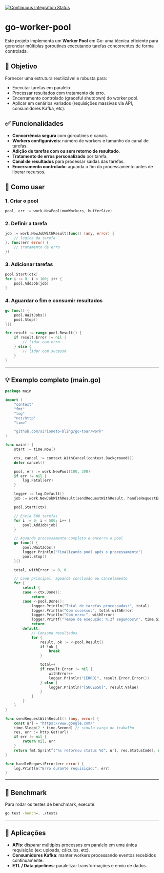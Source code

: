 [![Continuous Integration Status](https://github.com/sirioneto-bling/go-worker-pool/actions/workflows/ci.yml/badge.svg)](https://github.com/sirioneto-bling/go-worker-pool/actions/workflows/ci.yml)

# go-worker-pool

Este projeto implementa um **Worker Pool** em Go: uma técnica eficiente para gerenciar múltiplas goroutines executando tarefas concorrentes de forma controlada.

## 🎯 Objetivo

Fornecer uma estrutura reutilizável e robusta para:

- Executar tarefas em paralelo.
- Processar resultados com tratamento de erro.
- Encerramento controlado (graceful shutdown) do worker pool.
- Aplicar em cenários variados (requisições massivas via API, consumidores Kafka, etc).

## ✅ Funcionalidades

- **Concorrência segura** com goroutines e canais.
- **Workers configuráveis**: número de workers e tamanho do canal de tarefas.
- **Adição de tarefas com ou sem retorno de resultado**.
- **Tratamento de erros personalizado** por tarefa.
- **Canal de resultados** para processar saídas das tarefas.
- **Encerramento controlado**: aguarda o fim do processamento antes de liberar recursos.

## 🔧 Como usar

### 1. Criar o pool

```go
pool, err := work.NewPool(numWorkers, bufferSize)
```

### 2. Definir a tarefa

```go
job := work.NewJobWithResult(func() (any, error) {
    // lógica da tarefa
}, func(err error) {
    // tratamento de erro
})
```

### 3. Adicionar tarefas

```go
pool.Start(ctx)
for i := 0; i < 100; i++ {
    pool.AddJob(job)
}
```

### 4. Aguardar o fim e consumir resultados

```go
go func() {
    pool.WaitJobs()
    pool.Stop()
}()

for result := range pool.Result() {
    if result.Error != nil {
        // lidar com erro
    } else {
        // lidar com sucesso
    }
}
```

---

## 💡 Exemplo completo (main.go)

```go
package main

import (
	"context"
	"fmt"
	"log"
	"net/http"
	"time"

	"github.com/sirioneto-bling/go-tour/work"
)

func main() {
	start := time.Now()

	ctx, cancel := context.WithCancel(context.Background())
	defer cancel()

	pool, err := work.NewPool(100, 200)
	if err != nil {
		log.Fatal(err)
	}

	logger := log.Default()
	job := work.NewJobWithResult(sendRequestWithResult, handleRequestError)

	pool.Start(ctx)

	// Envia 500 tarefas
	for i := 0; i < 500; i++ {
		pool.AddJob(job)
	}

	// Aguarda processamento completo e encerra o pool
	go func() {
		pool.WaitJobs()
		logger.Println("Finalizando pool após o processamento")
		pool.Stop()
	}()

	total, withError := 0, 0

	// Loop principal: aguarda conclusão ou cancelamento
	for {
		select {
		case <-ctx.Done():
			return
		case <-pool.Done():
			logger.Println("Total de tarefas processadas:", total)
			logger.Println("Com sucesso:", total-withError)
			logger.Println("Com erro:", withError)
			logger.Printf("Tempo de execução: %.2f segundos\n", time.Since(start).Seconds())
			return
		default:
			// Consome resultados
			for {
				result, ok := <-pool.Result()
				if !ok {
					break
				}

				total++
				if result.Error != nil {
					withError++
					logger.Println("[ERRO]", result.Error.Error())
				} else {
					logger.Println("[SUCESSO]", result.Value)
				}
			}
		}
	}
}

func sendRequestWithResult() (any, error) {
	const url = "https://www.google.com/"
	time.Sleep(2 * time.Second) // simula carga de trabalho
	res, err := http.Get(url)
	if err != nil {
		return nil, err
	}
	return fmt.Sprintf("%s retornou status %d", url, res.StatusCode), nil
}

func handleRequestError(err error) {
	log.Println("Erro durante requisição:", err)
}
```

---

## 🧪 Benchmark

Para rodar os testes de benchmark, execute:

```bash
go test -bench=. ./tests
```

---

## 🧵 Aplicações

- **APIs**: disparar múltiplos processos em paralelo em uma única requisição (ex: uploads, cálculos, etc).
- **Consumidores Kafka**: manter workers processando eventos recebidos continuamente.
- **ETL / Data pipelines**: paralelizar transformações e envio de dados.
